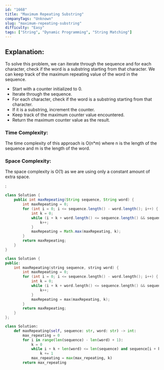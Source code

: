 ```yaml
---
id: "1668"
title: "Maximum Repeating Substring"
companyTags: "Unknown"
slug: "maximum-repeating-substring"
difficulty: "Easy"
tags: ["String", "Dynamic Programming", "String Matching"]
---
```


## Explanation:
To solve this problem, we can iterate through the sequence and for each character, check if the word is a substring starting from that character. We can keep track of the maximum repeating value of the word in the sequence.

- Start with a counter initialized to 0.
- Iterate through the sequence.
- For each character, check if the word is a substring starting from that character.
- If it is a substring, increment the counter.
- Keep track of the maximum counter value encountered.
- Return the maximum counter value as the result.

### Time Complexity:
The time complexity of this approach is O(n*m) where n is the length of the sequence and m is the length of the word.

### Space Complexity:
The space complexity is O(1) as we are using only a constant amount of extra space.

:

```java
class Solution {
    public int maxRepeating(String sequence, String word) {
        int maxRepeating = 0;
        for (int i = 0; i <= sequence.length() - word.length(); i++) {
            int k = 0;
            while (i + k + word.length() <= sequence.length() && sequence.substring(i + k, i + k + word.length()).equals(word)) {
                k++;
            }
            maxRepeating = Math.max(maxRepeating, k);
        }
        return maxRepeating;
    }
}
```

```cpp
class Solution {
public:
    int maxRepeating(string sequence, string word) {
        int maxRepeating = 0;
        for (int i = 0; i <= sequence.length() - word.length(); i++) {
            int k = 0;
            while (i + k + word.length() <= sequence.length() && sequence.substr(i + k, word.length()) == word) {
                k++;
            }
            maxRepeating = max(maxRepeating, k);
        }
        return maxRepeating;
    }
};
```

```python
class Solution:
    def maxRepeating(self, sequence: str, word: str) -> int:
        max_repeating = 0
        for i in range(len(sequence) - len(word) + 1):
            k = 0
            while i + k + len(word) <= len(sequence) and sequence[i + k:i + k + len(word)] == word:
                k += 1
            max_repeating = max(max_repeating, k)
        return max_repeating
```
